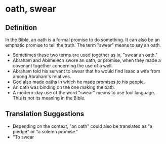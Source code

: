# oath, swear

## Definition

In the Bible, an oath is a formal promise to do something. It can also be an emphatic promise to tell the truth. The term "swear" means to say an oath.

* Sometimes these two terms are used together as in, "swear an oath."
* Abraham and Abimelech swore an oath, or promise, when they made a covenant together concerning the use of a well.
* Abraham told his servant to swear that he would find Isaac a wife from among Abraham's relatives.
* God also made oaths in which he made promises to his people.
* An oath was binding on the one making the oath.
* A modern-day use of the word "swear" means to use foul language. This is not its meaning in the Bible.


## Translation Suggestions



* Depending on the context, "an oath" could also be translated as "a pledge" or "a solemn promise."
* "To swear